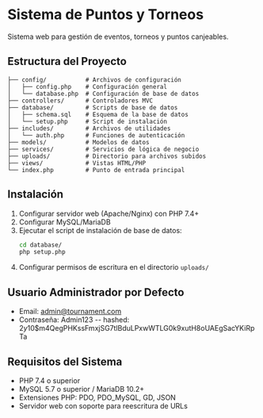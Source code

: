 # Sistema de Puntos y Torneos

Sistema web para gestión de eventos, torneos y puntos canjeables.

## Estructura del Proyecto

```
├── config/           # Archivos de configuración
│   ├── config.php    # Configuración general
│   └── database.php  # Configuración de base de datos
├── controllers/      # Controladores MVC
├── database/         # Scripts de base de datos
│   ├── schema.sql    # Esquema de la base de datos
│   └── setup.php     # Script de instalación
├── includes/         # Archivos de utilidades
│   └── auth.php      # Funciones de autenticación
├── models/           # Modelos de datos
├── services/         # Servicios de lógica de negocio
├── uploads/          # Directorio para archivos subidos
├── views/            # Vistas HTML/PHP
└── index.php         # Punto de entrada principal
```

## Instalación

1. Configurar servidor web (Apache/Nginx) con PHP 7.4+
2. Configurar MySQL/MariaDB
3. Ejecutar el script de instalación de base de datos:
   ```bash
   cd database/
   php setup.php
   ```
4. Configurar permisos de escritura en el directorio `uploads/`

## Usuario Administrador por Defecto

- Email: admin@tournament.com
- Contraseña: Admin123
-- hashed: $2y$10$m4QegPHKssFmxjSG7tlBduLPxwWTLG0k9xutH8oUAEgSacYKiRpTa

## Requisitos del Sistema

- PHP 7.4 o superior
- MySQL 5.7 o superior / MariaDB 10.2+
- Extensiones PHP: PDO, PDO_MySQL, GD, JSON
- Servidor web con soporte para reescritura de URLs